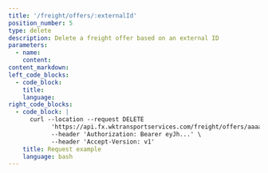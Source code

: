 ```yaml
---
title: '/freight/offers/:externalId'
position_number: 5
type: delete
description: Delete a freight offer based on an external ID
parameters:
  - name:
    content:
content_markdown:
left_code_blocks:
  - code_block:
    title:
    language:
right_code_blocks:
  - code_block: |
      curl --location --request DELETE
            'https://api.fx.wktransportservices.com/freight/offers/aaaasfbf4mgaf' \
            --header 'Authorization: Bearer eyJh...' \
            --header 'Accept-Version: v1' 
    title: Request example
    language: bash
---
```

